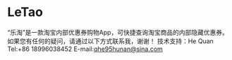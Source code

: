 # LeTao
“乐淘”是一款淘宝内部优惠券购物App，可快捷查询淘宝商品的内部隐藏优惠券。
如果您有任何的疑问，请通过以下方式联系我，谢谢！
技术支持：He Quan
Tel:+86 18996038452
E-mail:qhe95hunan@sina.com
